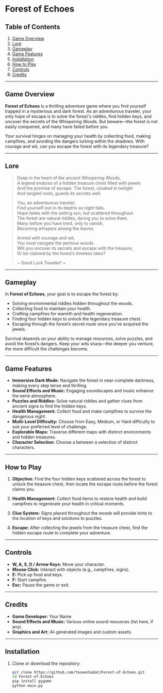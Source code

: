 # **Forest of Echoes**

## **Table of Contents**
1. [Game Overview](#game-overview)
2. [Lore](#lore)
3. [Gameplay](#gameplay)
4. [Game Features](#game-features)
5. [Installation](#installation)
6. [How to Play](#how-to-play)
7. [Controls](#controls)
8. [Credits](#credits)

---

## **Game Overview**

**Forest of Echoes** is a thrilling adventure game where you find yourself trapped in a mysterious and dark forest. As an adventurous traveler, your only hope of escape is to solve the forest's riddles, find hidden keys, and uncover the secrets of the Whispering Woods. But beware—the forest is not easily conquered, and many have failed before you.

Your survival hinges on managing your health by collecting food, making campfires, and avoiding the dangers lurking within the shadows. With courage and wit, can you escape the forest with its legendary treasure?

---

## **Lore**

> Deep in the heart of the ancient Whispering Woods,  
> A legend endures of a hidden treasure chest filled with jewels  
> And the promise of escape. The forest, cloaked in twilight  
> And tangled roots, guards its secrets well.  
>   
> You, an adventurous traveler,  
> Find yourself lost in its depths as night falls.  
> Hope fades with the setting sun, but scattered throughout  
> The forest are natural riddles, daring you to solve them.  
> Many before you have tried, only to vanish,  
> Becoming whispers among the leaves.  
>   
> Armed with courage and wit,  
> You must navigate the perilous woods.  
> Will you uncover its secrets and escape with the treasure,  
> Or be claimed by the forest’s timeless tales?  
>   
> ~ Good Luck Traveler! ~

---

## **Gameplay**

In **Forest of Echoes**, your goal is to escape the forest by:
- Solving environmental riddles hidden throughout the woods.
- Collecting food to maintain your health.
- Crafting campfires for warmth and health regeneration.
- Finding four hidden keys to unlock the legendary treasure chest.
- Escaping through the forest’s secret route once you’ve acquired the jewels.

Survival depends on your ability to manage resources, solve puzzles, and avoid the forest’s dangers. Keep your wits sharp—the deeper you venture, the more difficult the challenges become.

---

## **Game Features**

- **Immersive Dark Mode:** Navigate the forest in near-complete darkness, making every step tense and thrilling.
- **Sound Effects and Music:** Engaging soundscapes and music enhance the eerie atmosphere.
- **Puzzles and Riddles:** Solve natural riddles and gather clues from ancient signs to find the hidden keys.
- **Health Management:** Collect food and make campfires to survive the dangerous night.
- **Multi-Level Difficulty:** Choose from Easy, Medium, or Hard difficulty to suit your preferred level of challenge.
- **Explorable Maps:** Traverse different maps with distinct environments and hidden treasures.
- **Character Selection:** Choose a between a selection of distinct characters. 


---

## **How to Play**

1. **Objective:** Find the four hidden keys scattered across the forest to unlock the treasure chest, then locate the escape route before the forest claims you.
   
2. **Health Management:** Collect food items to restore health and build campfires to regenerate your health in critical moments.

3. **Clue System:** Signs placed throughout the woods will provide hints to the location of keys and solutions to puzzles.

4. **Escape:** After collecting the jewels from the treasure chest, find the hidden escape route to complete your adventure.

---

## **Controls**

- **W, A, S, D / Arrow Keys:** Move your character.
- **Mouse Click:** Interact with objects (e.g., campfires, signs).
- **E:** Pick up food and keys.
- **F:** Start campfire.
- **Esc:** Pause the game or exit.

---

## **Credits**

- **Game Developer:** Your Name
- **Sound Effects and Music:** Various online sound resources (list here, if any).
- **Graphics and Art:** AI-generated images and custom assets.

---

## **Installation**

1. Clone or download the repository:
   ```bash
   git clone https://github.com/YaseenSadat/Forest-of-Echoes.git
   cd Forest-of-Echoes
   pip install pygame
   python main.py

